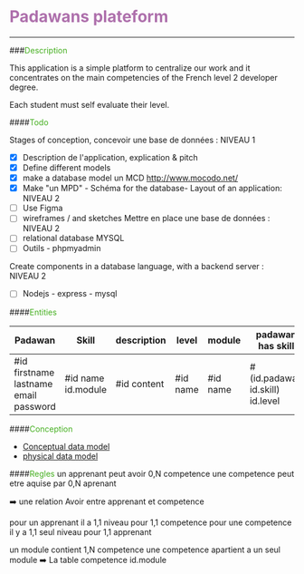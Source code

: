 
# <span style="color:#AE70AC">Padawans plateform</span>

---

###<span style="color:#44AF1F">Description</span>

This application is a simple platform to centralize our work and it concentrates on the main competencies of the French level 2 developer degree.

Each student must self evaluate their level.


####<span style="color:#44AF1F">Todo</span>

Stages of conception, concevoir une base de données : NIVEAU 1

- [x] Description de l'application, explication & pitch
- [x] Define different models
- [x] make a database model un MCD http://www.mocodo.net/
- [x] Make "un MPD" - Schéma for the database-
      Layout of an application: NIVEAU 2
- [ ] Use Figma
- [ ] wireframes / and sketches
      Mettre en place une base de données : NIVEAU 2
- [ ] relational database MYSQL
- [ ] Outils - phpmyadmin

Create components in a database language, with a backend server : NIVEAU 2

- [ ] Nodejs - express - mysql

####<span style="color:#44AF1F">Entities</span>

| Padawan | Skill | description | level | module | padawan has skill |
|-----------------------------------------|--------------------|-------------|----------|----------|---------------------------------|
| #id firstname lastname email password | #id name id.module | #id content | #id name | #id name | #(id.padawan id.skill) id.level |

 ####<span style="color:#44AF1F">Conception
</span>

- [Conceptual data model](/assets/conception/)
- [physical data model
  ](assets/conception/mpd.png)

 ####<span style="color:#44AF1F">Regles</span>
un apprenant peut avoir 0,N competence
une competence peut etre aquise par 0,N aprenant

:arrow_right: une relation Avoir entre apprenant et competence

pour un apprenant il a 1,1 niveau pour 1,1 competence
pour une competence il y a 1,1 seul niveau pour 1,1 apprenant

un module contient 1,N competence
une competence apartient a un seul module
:arrow_right: La table competence id.module

